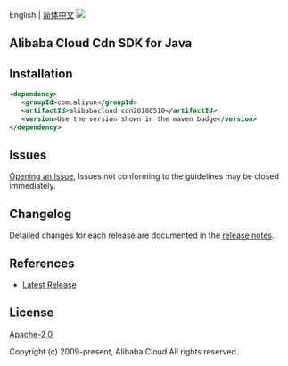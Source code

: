 English | [简体中文](README-CN.md)
![](https://aliyunsdk-pages.alicdn.com/icons/AlibabaCloud.svg)

## Alibaba Cloud Cdn SDK for Java

## Installation

```xml
<dependency>
   <groupId>com.aliyun</groupId>
   <artifactId>alibabacloud-cdn20180510</artifactId>
   <version>Use the version shown in the maven badge</version>
</dependency>
```

## Issues
[Opening an Issue](https://github.com/aliyun/alibabacloud-java-async-sdk/issues/new), Issues not conforming to the guidelines may be closed immediately.

## Changelog
Detailed changes for each release are documented in the [release notes](./ChangeLog.txt).

## References
* [Latest Release](https://github.com/aliyun/alibabacloud-async-java-sdk/)

## License
[Apache-2.0](http://www.apache.org/licenses/LICENSE-2.0)

Copyright (c) 2009-present, Alibaba Cloud All rights reserved.